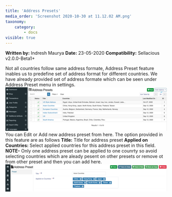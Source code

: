 ```yaml
---
title: 'Address Presets'
media_order: 'Screenshot 2020-10-30 at 11.12.02 AM.png'
taxonomy:
    category:
        - docs
visible: true
---
```


**Written by:** Indresh Maurya
**Date:** 23-05-2020
**Compatibility:** Sellacious v2.0.0-Beta1+

Not all countries follow same address formate, Address Preset feature inables us to predefine set of address format for different countries.
We have already provided set of address formate which can be seen under Address Preset menu in settings.
![](Screenshot%202020-10-30%20at%2011.12.02%20AM.png)
You can Edit or Add new address preset from here. The option provided in this feature are as follows
**Title:** Title for address preset
**Applied on Countries:** Select applied countries for this address preset in this field. **NOTE-** Only one address preset can be applied to one counrty so avoid selecting countries which are aleady pesent on other presets or remove ot from other preset and then you can add here.
![](Screenshot%202020-10-30%20at%2011.16.25%20AM.png)
